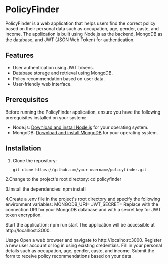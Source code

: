 # PolicyFinder

PolicyFinder is a web application that helps users find the correct policy based on their personal data such as occupation, age, gender, caste, and income. The application is built using Node.js as the backend, MongoDB as the database, and JWT (JSON Web Token) for authentication.

## Features

- User authentication using JWT tokens.
- Database storage and retrieval using MongoDB.
- Policy recommendation based on user data.
- User-friendly web interface.

## Prerequisites

Before running the PolicyFinder application, ensure you have the following prerequisites installed on your system:

- Node.js: [Download and install Node.js](https://nodejs.org) for your operating system.
- MongoDB: [Download and install MongoDB](https://www.mongodb.com/try/download/community) for your operating system.

## Installation

1. Clone the repository:

   ```shell
   git clone https://github.com/your-username/policyfinder.git

2.Change to the project's root directory:
cd policyfinder

3.Install the dependencies:
npm install

4.Create a .env file in the project's root directory and specify the following environment variables:
MONGODB_URI=<your-mongodb-uri>
JWT_SECRET=<your-jwt-secret>
Replace <your-mongodb-uri> with the connection URI for your MongoDB database and <your-jwt-secret> with a secret key for JWT token encryption.

Start the application:
npm run start
The application will be accessible at http://localhost:3000.

Usage
Open a web browser and navigate to http://localhost:3000.
Register a new user account or log in using existing credentials.
Fill in your personal details such as occupation, age, gender, caste, and income.
Submit the form to receive policy recommendations based on your data.
